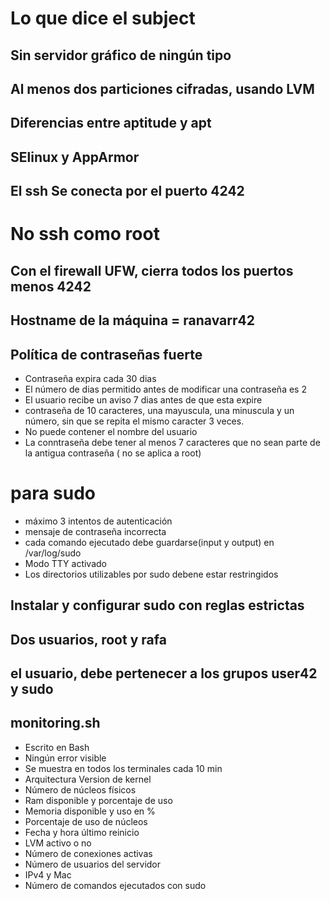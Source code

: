 # Lo que dice el subject
## Sin servidor gráfico de ningún tipo
## Al menos dos particiones cifradas, usando LVM
## Diferencias entre aptitude y apt
## SElinux y AppArmor
## El ssh Se conecta por el puerto 4242
# No ssh como root
## Con el firewall UFW, cierra todos los puertos menos 4242
## Hostname de la máquina = ranavarr42
## Política de contraseñas fuerte
- Contraseña expira cada 30 dias
- El número de dias permitido antes de modificar una contraseña es 2
- El usuario recibe un aviso 7 dias antes de que esta expire
- contraseña de 10 caracteres, una mayuscula, una minuscula y un número, sin que se repita
el mismo caracter 3 veces.
- No puede contener el nombre del usuario
- La conntraseña debe tener al menos 7 caracteres que no sean parte de la antigua contraseña ( no se aplica a root)
# para sudo 
- máximo 3 intentos de autenticación
- mensaje de contraseña incorrecta
- cada comando ejecutado debe guardarse(input y output) en /var/log/sudo
- Modo TTY activado
- Los directorios utilizables por sudo debene estar restringidos
## Instalar y configurar sudo con reglas estrictas
## Dos usuarios, root y rafa
## el usuario, debe pertenecer a los grupos user42 y sudo
## monitoring.sh
- Escrito en Bash
- Ningún error visible
- Se muestra en todos los terminales cada 10 min
- Arquitectura  Version de kernel
- Número de núcleos físicos
- Ram disponible y porcentaje de uso
- Memoria disponible y uso en %
- Porcentaje de uso de núcleos
- Fecha y hora último reinicio
- LVM activo o no
- Número de conexiones activas
- Número de usuarios del servidor
- IPv4 y Mac
- Número de comandos ejecutados con sudo

